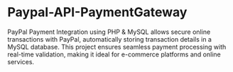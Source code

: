 # Paypal-API-PaymentGateway
PayPal Payment Integration using PHP &amp; MySQL allows secure online transactions with PayPal, automatically storing transaction details in a MySQL database. This project ensures seamless payment processing with real-time validation, making it ideal for e-commerce platforms and online services.
